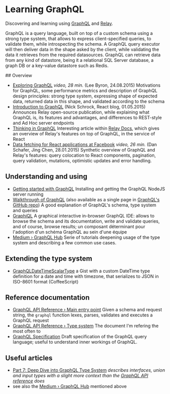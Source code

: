 # Learning GraphQL

Discovering and learning using [GraphQL](http://graphql.org) and [Relay](https://facebook.github.io/relay/).

GraphQL is a query language, built on top of a custom schema using a strong type system, that allows to express client-specified queries, to validate them, while introspecting the schema. A GraphQL query executor will then deliver data in the shape asked by the client, while validating the data it retrieves from the required datasources. GraphQL can retrieve data from any kind of datastore, being it a relational SQL Server database, a graph DB or a key-value datastore such as Redis.

## Overview

* [Exploring GraphQL](https://www.youtube.com/watch?v=cr4QB3j8qFc) _video, 28 min._ (Lee Byron, 24.08.2015) Motivations for GraphQL, some performance metrics and description of GraphQL design principles: strong type system, expressing shape of expected data, returned data in this shape, and validated according to the schema
* [Introduction to GraphQL](https://facebook.github.io/react/blog/2015/05/01/graphql-introduction.html) (Nick Schrock, React blog, 01.05.2015) Announces Relay open-source publication, while explaining what GraphQL is, its features and advantages, and differences to REST-style and Ad Hoc server endpoints
* [Thinking in GraphQL](https://facebook.github.io/relay/docs/thinking-in-graphql.html) Interesting article within [Relay Docs](https://facebook.github.io/relay/), which gives an overview of Relay's features on top of GraphQL, in the service of React
* [Data fetching for React applications at Facebook](https://youtu.be/9sc8Pyc51uU) _video, 26 min._ (Dan Schafer, Jing Chen, 28.01.2015) Synthetic overview of GraphQL and Relay's features: query colocation to React components, pagination, query validation, mutations, optimistic updates and error handling.

## Understanding and using

* [Getting started with GraphQL](http://graphql.org/docs/getting-started/) Installing and getting the GraphQL NodeJS server running
* [Walkthrough of GraphQL](http://graphql.org/docs/intro/) (also available as a single page in [GraphQL's GitHub repo](https://github.com/facebook/graphql)) A good explanation of GraphQL's schema, type system and queries
* [GraphiQL](https://github.com/graphql/graphiql) A graphical interactive in-browser GraphQL IDE: allows to browse the schema and its documentation, write and validate queries, and of course, browse results; un composant déterminant pour l'adoption d'un schéma GraphQL au sein d'une équipe
* [Medium › GraphQL Hub](https://medium.com/the-graphqlhub) Serie of tutorials deepening usage of the type system and describing a few common use cases.
 
## Extending the type system

* [GraphQLDateTimeScalarType](https://gist.github.com/olange/f6c57d3ca577955fc3a51aa62f88c948) a Gist with a custom DateTime type definition for a date and time with timezone, that serializes to JSON in ISO-8601 format (CoffeeScript)

## Reference documentation

* [GraphQL API Reference › Main entry point](http://graphql.org/docs/api-reference-graphql/) Given a schema and request string, the `graphql` function lexes, parses, validates and executes a GraphQL request
* [GraphQL API Reference › Type system](http://graphql.org/docs/api-reference-type-system/) The document I'm refering the most often to
* [GraphQL Specification](http://facebook.github.io/graphql/) Draft specification of the GraphQL query language; useful to understand inner workings of GraphQL.

## Useful articles

* [Part 7: Deep Dive into GraphQL Type System](https://github.com/mugli/learning-graphql/blob/master/7.%20Deep%20Dive%20into%20GraphQL%20Type%20System.md#graphqlinterfacetype) _describes interfaces, union and input types with a slight more context than the [GraphQL API reference](http://graphql.org/docs/api-reference-type-system/) does_
* see also the [Medium › GraphQL Hub](https://medium.com/the-graphqlhub) mentioned above
